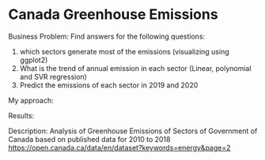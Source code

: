 # Canada Greenhouse Emissions

Business Problem: Find answers for the following questions:

1. which sectors generate most of the emissions (visualizing using ggplot2)
2. What is the trend of annual emission in each sector (Linear, polynomial and SVR regression)
3. Predict the emissions of each sector in 2019 and 2020

My approach:


Results:


Description: Analysis of Greenhouse Emissions of Sectors of Government of Canada
             based on published data for 2010 to 2018
             https://open.canada.ca/data/en/dataset?keywords=energy&page=2

